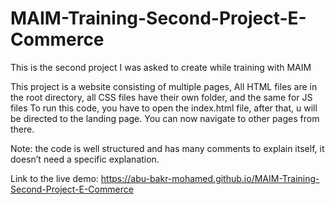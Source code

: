 # MAIM-Training-Second-Project-E-Commerce
This is the second project I was asked to create while training with MAIM


This project is a website consisting of multiple pages, All HTML files are in the root directory, all CSS files have their own folder, and the same for JS files
To run this code, you have to open the index.html file, after that, u will be directed to the landing page.
You can now navigate to other pages from there.

Note: the code is well structured and has many comments to explain itself, it doesn’t need a specific explanation.

Link to the live demo: https://abu-bakr-mohamed.github.io/MAIM-Training-Second-Project-E-Commerce

